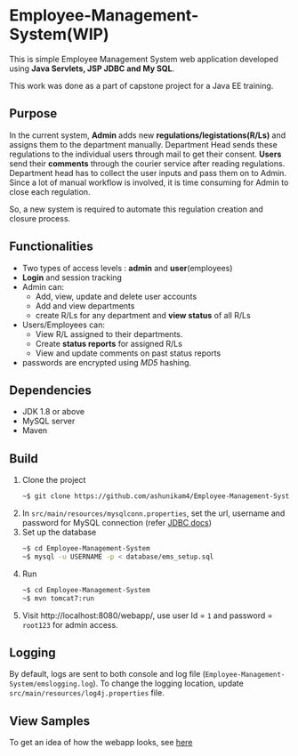 # Employee-Management-System(WIP)

This is simple Employee Management System web application developed using **Java Servlets, JSP JDBC and My SQL**. 

This work was done as a part of capstone project for a Java EE training.

## Purpose
In the current system, **Admin** adds new **regulations/legistations(R/Ls)** and assigns them to the department manually.
Department Head sends these regulations to the individual users through mail to get their consent. **Users** send their **comments** through the courier service after reading regulations. Department head
has to collect the user inputs and pass them on to Admin. Since a lot of manual workflow is involved, it is time consuming for Admin to close each regulation.


So, a new system is required to automate this regulation creation and closure process.

## Functionalities

- Two types of access levels : **admin** and **user**(employees)
- **Login** and session tracking
- Admin can:
    - Add, view, update and delete user accounts
    - Add and view departments
    - create R/Ls for any department and **view status** of all R/Ls
- Users/Employees can:
    - View R/L assigned to their departments.
    - Create **status reports** for assigned R/Ls 
    - View and update comments on past status reports
- passwords are encrypted using *MD5* hashing.

## Dependencies
* JDK 1.8 or above
* MySQL server
* Maven 

## Build
1. Clone the project
    ```bash
    ~$ git clone https://github.com/ashunikam4/Employee-Management-System.git
    ```
2. In `src/main/resources/mysqlconn.properties`, set the url, username and password for MySQL connection (refer [JDBC docs](https://docs.oracle.com/javase/tutorial/jdbc/basics/connecting.html#db_connection_url))
3. Set up the database
    ```bash 
    ~$ cd Employee-Management-System
    ~$ mysql -u USERNAME -p < database/ems_setup.sql 
    ```
4. Run
    ```bash
    ~$ cd Employee-Management-System
    ~$ mvn tomcat7:run
    ```
5. Visit http://localhost:8080/webapp/, use user Id = `1` and password = `root123` for admin access.

## Logging
By default, logs are sent to both console and log file (`Employee-Management-System/emslogging.log`). To change the logging location, update `src/main/resources/log4j.properties` file.

## View Samples 
To get an idea of how the webapp looks, see [here](view-samples/README.md)